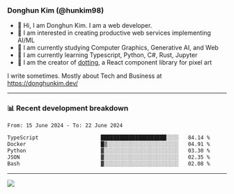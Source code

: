 ### Donghun Kim (@hunkim98)

- 👋 Hi, I am Donghun Kim. I am a web developer. 
- 🤔 I am interested in creating productive web services implementing AI/ML
- 🔭 I am currently studying Computer Graphics, Generative AI, and Web 
- 🌱 I am currently learning Typescript, Python, C#, Rust, Jupyter
- 🎨 I am the creator of [dotting](https://github.com/hunkim98/dotting), a React component library for pixel art

I write sometimes. Mostly about Tech and Business at https://donghunkim.dev/

---
### 📊 Recent development breakdown
<!--START_SECTION:waka-->

```txt
From: 15 June 2024 - To: 22 June 2024

TypeScript                    █████████████████████░░░░   84.14 %
Docker                        █▒░░░░░░░░░░░░░░░░░░░░░░░   04.91 %
Python                        ▓░░░░░░░░░░░░░░░░░░░░░░░░   03.30 %
JSON                          ▓░░░░░░░░░░░░░░░░░░░░░░░░   02.35 %
Bash                          ▓░░░░░░░░░░░░░░░░░░░░░░░░   02.08 %
```

<!--END_SECTION:waka-->
---

<!-- <div align='center'> -->
  <img align="center" src="https://github-readme-stats.vercel.app/api?username=hunkim98&theme=dark&show_icons=true"/>
<!-- </div> -->
<!--
**hunkim98/hunkim98** is a ✨ _special_ ✨ repository because its `README.md` (this file) appears on your GitHub profile.

Here are some ideas to get you started:

- 🔭 I’m currently working on ...
- 🌱 I’m currently learning ...
- 👯 I’m looking to collaborate on ...
- 🤔 I’m looking for help with ...
- 💬 Ask me about ...
- 📫 How to reach me: ...
- 😄 Pronouns: ...
- ⚡ Fun fact: ...
-->

